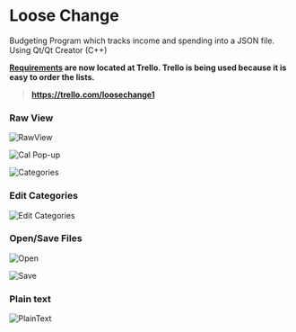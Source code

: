 # Loose Change
Budgeting Program which tracks income and spending into a JSON file. Using Qt/Qt Creator (C++)

**[Requirements](https://trello.com/b/GgRr0G4m/requirements) are now located at Trello. Trello is being used because it is easy to order the lists.**
> **https://trello.com/loosechange1**



### Raw View

![RawView](http://i.imgur.com/pxqNsNs.png)

![Cal Pop-up](http://i.imgur.com/NCo4IKt.png)

![Categories](http://i.imgur.com/bWPe1ww.png)


### Edit Categories

![Edit Categories](http://i.imgur.com/3ZCza40.png)


### Open/Save Files

![Open](http://i.imgur.com/S2f5NRs.png)

![Save](http://i.imgur.com/kNE5JkR.png)


### Plain text

![PlainText](http://i.imgur.com/wcpRjKd.png)
